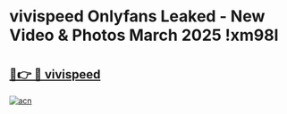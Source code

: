 # vivispeed Onlyfans Leaked - New Video & Photos March 2025 !xm98l

# <h2><a href="https://1bj3wb.iuczelnia.edu.pl?title=vivispeed&ref=xm98l">🔗👉 🔴 vivispeed</a></h2>

[![acn](https://github.com/user-attachments/assets/0f9c940e-d8b0-45ae-aac7-cd30a18b3e1c)](https://1bj3wb.iuczelnia.edu.pl?title=vivispeed&ref=xm98l)

